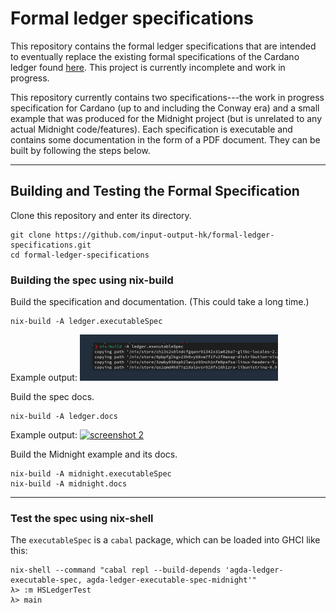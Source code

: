 # Formal ledger specifications

This repository contains the formal ledger specifications that are intended to eventually replace the existing formal specifications of the Cardano ledger found [here](https://github.com/input-output-hk/cardano-ledger). This project is currently incomplete and work in progress.

This repository currently contains two specifications---the work in progress specification for Cardano (up to and including the Conway era) and a small example that was produced for the Midnight project (but is unrelated to any actual Midnight code/features). Each specification is executable and contains some documentation in the form of a PDF document. They can be built by following the steps below.

--------------------

## Building and Testing the Formal Specification

Clone this repository and enter its directory.

```
git clone https://github.com/input-output-hk/formal-ledger-specifications.git
cd formal-ledger-specifications
```


### Building the spec using nix-build

Build the specification and documentation. (This could take a long time.)

```
nix-build -A ledger.executableSpec
```

Example output: [![screenshot 1](.img/thumbs/nix-build-ledger-executableSpec.thumb.png)](.img/nix-build-ledger-executableSpec.png)


Build the spec docs.

```
nix-build -A ledger.docs
```
Example output: [![screenshot 2](.img/thumbs/nix-build-ledger.thumb.png)](.img/nix-build-ledger.png)

Build the Midnight example and its docs.

```
nix-build -A midnight.executableSpec
nix-build -A midnight.docs
```

----------------------------------

### Test the spec using nix-shell


The `executableSpec` is a `cabal` package, which can be loaded into GHCI like this:

```
nix-shell --command "cabal repl --build-depends 'agda-ledger-executable-spec, agda-ledger-executable-spec-midnight'"
λ> :m HSLedgerTest
λ> main
```
